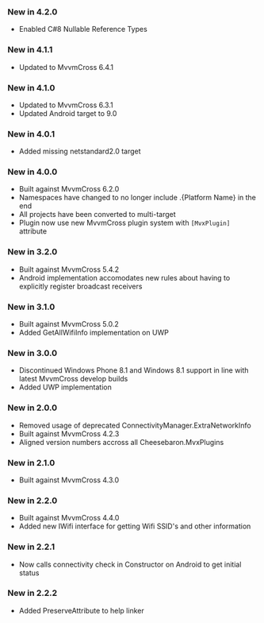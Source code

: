 ### New in 4.2.0

* Enabled C#8 Nullable Reference Types

### New in 4.1.1

* Updated to MvvmCross 6.4.1

### New in 4.1.0

* Updated to MvvmCross 6.3.1
* Updated Android target to 9.0

### New in 4.0.1

* Added missing netstandard2.0 target

### New in 4.0.0

* Built against MvvmCross 6.2.0
* Namespaces have changed to no longer include .{Platform Name} in the end
* All projects have been converted to multi-target
* Plugin now use new MvvmCross plugin system with `[MvxPlugin]` attribute

### New in 3.2.0

* Built against MvvmCross 5.4.2
* Android implementation accomodates new rules about having to explicitly register broadcast receivers

### New in 3.1.0

* Built against MvvmCross 5.0.2
* Added GetAllWifiInfo implementation on UWP

### New in 3.0.0

* Discontinued Windows Phone 8.1 and Windows 8.1 support in line with latest MvvmCross develop builds
* Added UWP implementation

### New in 2.0.0

* Removed usage of deprecated ConnectivityManager.ExtraNetworkInfo
* Built against MvvmCross 4.2.3
* Aligned version numbers accross all Cheesebaron.MvxPlugins

### New in 2.1.0

* Built against MvvmCross 4.3.0

### New in 2.2.0

* Built against MvvmCross 4.4.0
* Added new IWifi interface for getting Wifi SSID's and other information

### New in 2.2.1

* Now calls connectivity check in Constructor on Android to get initial status

### New in 2.2.2

* Added PreserveAttribute to help linker